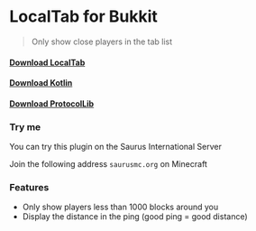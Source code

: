 # LocalTab for Bukkit

> Only show close players in the tab list

#### [Download LocalTab](https://github.com/saurusmc/localtab-bukkit/raw/master/build/libs/localtab-1.0.jar)

#### [Download Kotlin](https://github.com/saurusmc/localtab-bukkit/raw/master/build/libs/Kotlin-1.4.10.jar)

#### [Download ProtocolLib](https://github.com/saurusmc/localtab-bukkit/raw/master/build/libs/ProtocolLib.jar)

### Try me

You can try this plugin on the Saurus International Server

Join the following address `saurusmc.org` on Minecraft

### Features

- Only show players less than 1000 blocks around you
- Display the distance in the ping (good ping = good distance)
